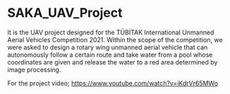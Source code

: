 # SAKA_UAV_Project
It is the UAV project designed for the TÜBİTAK International Unmanned Aerial Vehicles Competition 2021. Within the scope of the competition, we were asked to design a rotary wing unmanned aerial vehicle that can autonomously follow a certain route and take water from a pool whose coordinates are given and release the water to a red area determined by image processing.

For the project video; https://www.youtube.com/watch?v=iKdrVr65MWo



